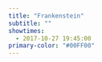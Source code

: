 ```yaml
---
title: "Frankenstein"
subtitle: ""
showtimes:
  - 2017-10-27 19:45:00
primary-color: "#00FF00"
---
```

